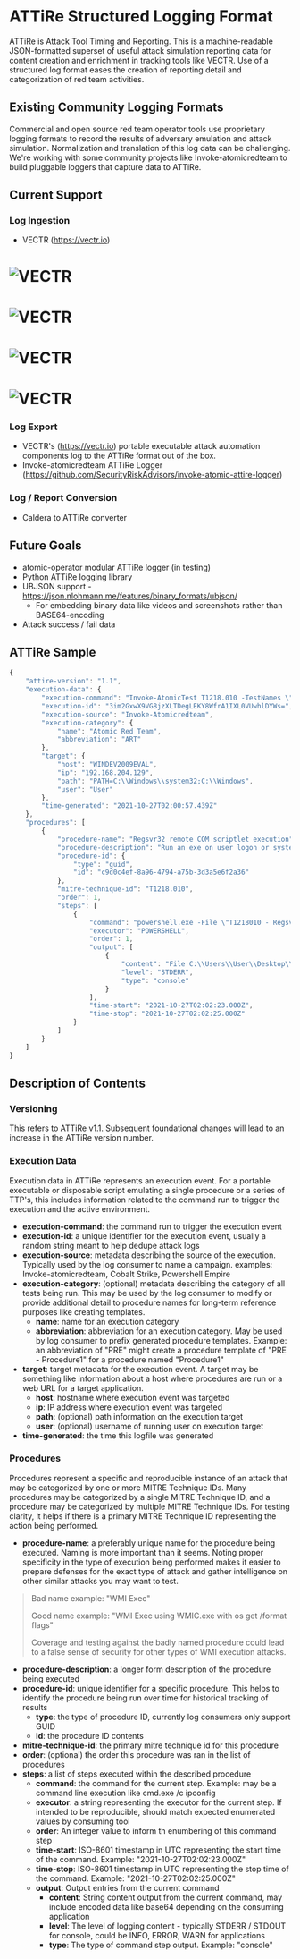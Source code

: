 # ATTiRe Structured Logging Format

ATTiRe is Attack Tool Timing and Reporting. This is a machine-readable JSON-formatted superset of useful attack simulation reporting data for content creation and enrichment in tracking tools like VECTR. Use of a structured log format eases the creation of reporting detail and categorization of red team activities.

## Existing Community Logging Formats
Commercial and open source red team operator tools use proprietary logging formats to record the results of adversary emulation and attack simulation. Normalization and translation of this log data can be challenging. We're working with some community projects like Invoke-atomicredteam to build pluggable loggers that capture data to ATTiRe.

## Current Support

### Log Ingestion
* VECTR (https://vectr.io)
# ![VECTR](media/attire1.png)
# ![VECTR](media/attire1a.png)
# ![VECTR](media/attire2a.png)
# ![VECTR](media/attire3.png)
### Log Export
* VECTR's (https://vectr.io) portable executable attack automation components log to the ATTiRe format out of the box.
* Invoke-atomicredteam ATTiRe Logger (https://github.com/SecurityRiskAdvisors/invoke-atomic-attire-logger)

### Log / Report Conversion
* Caldera to ATTiRe converter

## Future Goals
* atomic-operator modular ATTiRe logger (in testing)
* Python ATTiRe logging library 
* UBJSON support - https://json.nlohmann.me/features/binary_formats/ubjson/
  * For embedding binary data like videos and screenshots rather than BASE64-encoding
* Attack success / fail data

## ATTiRe Sample
```js
{
    "attire-version": "1.1",
    "execution-data": {
        "execution-command": "Invoke-AtomicTest T1218.010 -TestNames \"Regsvr32 remote COM scriptlet execution\",\"Regsvr32 local DLL execution\"",
        "execution-id": "3im2GxwX9VG8jzXLTDegLEKY8WfrA1IXL0VUwhlDYWs=",
        "execution-source": "Invoke-Atomicredteam",
        "execution-category": {
            "name": "Atomic Red Team",
            "abbreviation": "ART"
        },
        "target": {
            "host": "WINDEV2009EVAL",
            "ip": "192.168.204.129",
            "path": "PATH=C:\\Windows\\system32;C:\\Windows",
            "user": "User"
        },
        "time-generated": "2021-10-27T02:00:57.439Z"
    },
    "procedures": [
        {
            "procedure-name": "Regsvr32 remote COM scriptlet execution",
            "procedure-description": "Run an exe on user logon or system startup.  Upon execution, success messages will be displayed for the two scheduled tasks. To view\nthe tasks, open the Task Scheduler and look in the Active Tasks pane.",
            "procedure-id": {
                "type": "guid",
                "id": "c9d0c4ef-8a96-4794-a75b-3d3a5e6f2a36"
            },
			"mitre-technique-id": "T1218.010",
            "order": 1,
            "steps": [
                {
                    "command": "powershell.exe -File \"T1218010 - Regsvr32 remote COM scriptlet execution\"",
                    "executor": "POWERSHELL",
                    "order": 1,
                    "output": [
                        {
                            "content": "File C:\\Users\\User\\Desktop\\AEv1.0 - Administrator-10\\T1218010 - Regsvr32 remote COM scriptlet executio.ps1 cannot be \r\nloaded. The file C:\\Users\\User\\Desktop\\AEv1.0 - Administrator-10\\T1218010 - Regsvr32 remote COM scriptlet executio is not digitally signed. You cannot run this script on the current system. For more information \r\nabout running scripts and setting execution policy, see about_Execution_Policies at \r\nhttps:/go.microsoft.com/fwlink/?LinkID=135170.\r\n    + CategoryInfo          : SecurityError: (:) [], ParentContainsErrorRecordException\r\n    + FullyQualifiedErrorId : UnauthorizedAccess",
                            "level": "STDERR",
                            "type": "console"
                        }
                    ],
                    "time-start": "2021-10-27T02:02:23.000Z",
                    "time-stop": "2021-10-27T02:02:25.000Z"
                }
            ]
        }
    ]
}
```

## Description of Contents

### Versioning
This refers to ATTiRe v1.1. Subsequent foundational changes will lead to an increase in the ATTiRe version number.

### Execution Data

Execution data in ATTiRe represents an execution event. For a portable executable or disposable script emulating a single procedure or a series of TTP's, this includes information related to the command run to trigger the execution and the active environment.

* **execution-command**: the command run to trigger the execution event
* **execution-id**: a unique identifier for the execution event, usually a random string meant to help dedupe attack logs
* **execution-source**: metadata describing the source of the execution. Typically used by the log consumer to name a campaign.  examples: Invoke-atomicredteam, Cobalt Strike, Powershell Empire
* **execution-category**: (optional) metadata describing the category of all tests being run. This may be used by the log consumer to modify or provide additional detail to procedure names for long-term reference purposes like creating templates.
  * **name**: name for an execution category
  * **abbreviation**: abbreviation for an execution category. May be used by log consumer to prefix generated procedure templates. Example: an abbreviation of "PRE" might create a procedure template of "PRE - Procedure1" for a procedure named "Procedure1"
* **target**: target metadata for the execution event. A target may be something like information about a host where procedures are run or a web URL for a target application.
  * **host**: hostname where execution event was targeted
  * **ip**: IP address where execution event was targeted 
  * **path**: (optional) path information on the execution target
  * **user**: (optional) username of running user on execution target
* **time-generated**: the time this logfile was generated

### Procedures

Procedures represent a specific and reproducible instance of an attack that may be categorized by one or more MITRE Technique IDs. Many procedures may be categorized by a single MITRE Technique ID, and a procedure may be categorized by multiple MITRE Technique IDs. For testing clarity, it helps if there is a primary MITRE Technique ID representing the action being performed.

* **procedure-name**: a preferably unique name for the procedure being executed. Naming is more important than it seems. Noting proper specificity in the type of execution being performed makes it easier to prepare defenses for the exact type of attack and gather intelligence on other similar attacks you may want to test. 
> Bad name example: "WMI Exec" 
> 
> Good name example: "WMI Exec using WMIC.exe with os get /format flags"
> 
> Coverage and testing against the badly named procedure could lead to a false sense of security for other types of WMI execution attacks.
* **procedure-description**: a longer form description of the procedure being executed
* **procedure-id**: unique identifier for a specific procedure. This helps to identify the procedure being run over time for historical tracking of results
  * **type**: the type of procedure ID, currently log consumers only support GUID
  * **id**: the procedure ID contents
* **mitre-technique-id**: the primary mitre technique id for this procedure
* **order**: (optional) the order this procedure was ran in the list of procedures
* **steps**: a list of steps executed within the described procedure
  * **command**: the command for the current step. Example: may be a command line execution like cmd.exe /c ipconfig
  * **executor**: a string representing the executor for the current step. If intended to be reproducible, should match expected enumerated values by consuming tool
  * **order**: An integer value to inform th enumbering of this command step
  * **time-start**: ISO-8601 timestamp in UTC representing the start time of the command. Example: "2021-10-27T02:02:23.000Z"
  * **time-stop**: ISO-8601 timestamp in UTC representing the stop time of the command. Example: "2021-10-27T02:02:25.000Z"
  * **output**: Output entries from the current command
    * **content**: String content output from the current command, may include encoded data like base64 depending on the consuming application
    * **level**: The level of logging content - typically STDERR / STDOUT for console, could be INFO, ERROR, WARN for applications
    * **type**: The type of command step output. Example: "console"
